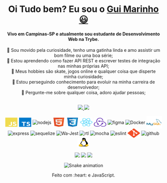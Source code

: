 <div>
  
  <h1 align="center">
    Oi Tudo bem? Eu sou o 
    <a href="https://www.linkedin.com/in/guilhermegattimarinho/">Gui Marinho 😃️</a>
  </h1>
  
  <h4 align="center">
    Vivo em Campinas-SP e atualmente sou estudante de Desenvolvimento Web na Trybe.
    
  </h4>

<p align="center"  width="300">
     👻 Sou movido pela curiosidade, tenho uma gatinha linda e amo assistir um bom filme ou uma boa série;
     <br>
     🌱 Estou aprendendo como fazer API REST e escrever testes de integração nas minhas próprias API; 
     <br>
     🤔 Meus hobbies são skate, jogos online e qualquer coisa que disperte minha curiosidade;
     <br>
     💼 Estou perseguindo conhecimento para evoluir na minha carreira de desenvolvedor;
     <br>
     💬 Pergunte-me sobre qualquer coisa, adoro ajudar pessoas;
     <br>
<!--     - 📝 Veja meu Curriculum Vitae <a href="" target="_blank">clicando aqui</a> para mais informações. -->
    
  </p>
  
</div>

<br>

<div align="center">
  <a href="https://github.com/guimarinho-dev">
    <img height="150em" src="https://github-readme-stats.vercel.app/api?username=guilhermegattimarinho&count_private=true&include_all_commits=true&show_icons=true&theme=dracula&hide_border=false&show_owner=true"/>
    <img height="150em" src="https://github-readme-stats.vercel.app/api/top-langs/?username=guilhermegattimarinho&theme=dracula&hide_border=false&&layout=compact"/>
  </a>
</div>

<div align="center" valign="top"><br>
  <img align="center" alt="Js" height="30" width="40" src="https://raw.githubusercontent.com/devicons/devicon/master/icons/javascript/javascript-plain.svg">
  <img align="center" alt="ts" height="30" width="40" src="https://raw.githubusercontent.com/devicons/devicon/master/icons/typescript/typescript-plain.svg"> 
  <img align="center" alt="nodejs" height="30" width="40" src="https://cdn.worldvectorlogo.com/logos/nodejs-icon.svg">
  <img align="center" alt="HTML" height="30" width="40" src="https://raw.githubusercontent.com/devicons/devicon/master/icons/html5/html5-original.svg">
  <img align="center" alt="CSS" height="30" width="40" src="https://raw.githubusercontent.com/devicons/devicon/master/icons/css3/css3-original.svg">
  <img align="center" alt="React" height="30" width="40" src="https://raw.githubusercontent.com/devicons/devicon/master/icons/react/react-original.svg">
  <img align="center" alt="Redux" height="30" width="40" src="https://raw.githubusercontent.com/devicons/devicon/master/icons/redux/redux-original.svg">
  <img align="center" alt="figma" height="30" width="40" src="https://www.vectorlogo.zone/logos/figma/figma-icon.svg">
  <img align="center" alt="Docker" height="30" width="30" src="https://cdn-icons-png.flaticon.com/512/919/919853.png">
  <img align="center" alt="MySQL" height="40" width="50" src="https://raw.githubusercontent.com/devicons/devicon/master/icons/mysql/mysql-original-wordmark.svg">
  <img align="center" alt="express" height="40" width="50" src="https://www.scholarhat.com/images/technologies/expressjs.svg">
  <img align="center" alt="sequelize" height="30" width="30" src="https://www.svgrepo.com/show/354333/sequelize.svg">
  <img align="center" alt="Wa-Jest" height="30" width="40" src="https://cdn.jsdelivr.net/gh/devicons/devicon/icons/jest/jest-plain.svg">
  <img align="center" alt="rtl" height="30" width="40" src="https://testing-library.com/img/octopus-128x128.png">
  <img align="center" alt="mocha" height="30" width="40" src="https://camo.githubusercontent.com/b038408a220da15a2710d79f3bc3834c9fa8c32c7ceb22f8554c5799ceea768e/68747470733a2f2f63646e2e6a7364656c6976722e6e65742f67682f64657669636f6e732f64657669636f6e2f69636f6e732f6d6f6368612f6d6f6368612d706c61696e2e737667">
  <img align="center" alt="eslint" height="30" width="40" src="https://www.vectorlogo.zone/logos/eslint/eslint-icon.svg">
  <img align="center" alt="git" height="30" width="40" src="https://raw.githubusercontent.com/devicons/devicon/master/icons/git/git-original.svg">
  <img align="center" alt="github" height="35" width="35" src="https://cdn.icon-icons.com/icons2/2351/PNG/512/logo_github_icon_143196.png">
  <img align="center" alt="linux" height="30" width="40" src="https://raw.githubusercontent.com/devicons/devicon/master/icons/linux/linux-original.svg">
</div><br>

<div align="center">
  <a href="https://www.instagram.com/guimarinho7/" target="_blank"><img src="https://img.shields.io/badge/-Instagram-%23E4405F?style=for-the-badge&logo=instagram&logoColor=white" target="_blank"></a>
  <a href="https://www.linkedin.com/in/guilhermegattimarinho/" target="_blank"><img src="https://img.shields.io/badge/-LinkedIn-%230077B5?style=for-the-badge&logo=linkedin&logoColor=white" target="_blank"></a> 
  <a href="mailto:ggattimarinho@gmail.com"><img src="https://img.shields.io/badge/-Gmail-%23333?style=for-the-badge&logo=gmail&logoColor=white" target="_blank"></a>
</div>

<div align="center">

  ![Snake animation](https://github.com/danielbped/danielbped/blob/output/github-contribution-grid-snake.svg)
  
</div>

<div align="center">
  <p>Feito com :heart: e JavaScript.</p>
  

